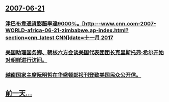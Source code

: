 ## [2007-06-21](/zh/news/2007/06/21/index.md)

### [津巴布韋通貨膨脹率達9000%。[http:--www.cnn.com-2007-WORLD-africa-06-21-zimbabwe.ap-index.html?section=cnn_latest CNN]date=十一月 2017 ](/zh/news/2007/06/21/津巴布韋通貨膨脹率達9000-http-wwwcnncom-2007-WORLD-africa-06-21.md)
### [美国助理国务卿、朝核六方会谈美国代表团团长克里斯托弗·希尔开始对朝鲜进行访问。](/zh/news/2007/06/21/美国助理国务卿-朝核六方会谈美国代表团团长克里斯托弗-希尔开始对朝鲜进行访问.md)
### [越南国家主席阮明哲在华盛顿邮报刊登致美国民众公开信。](/zh/news/2007/06/21/越南国家主席阮明哲在华盛顿邮报刊登致美国民众公开信.md)
## [前一天...](/zh/news/2007/06/20/index.md)


